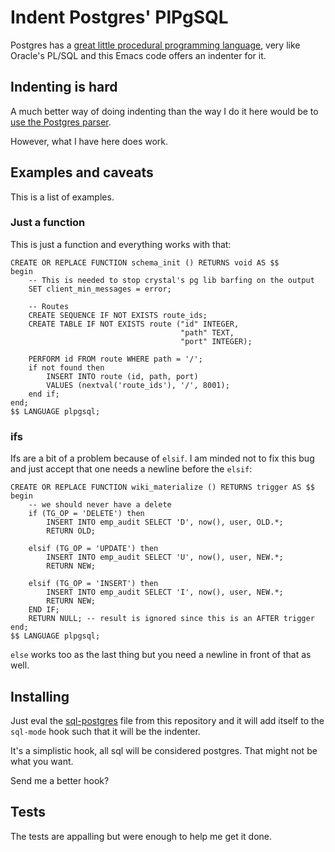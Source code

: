 # Indent Postgres' PlPgSQL

Postgres has a [great little procedural programming
language](https://www.postgresql.org/docs/9.6/static/plpgsql.html),
very like Oracle's PL/SQL and this Emacs code offers an indenter for
it.

## Indenting is hard

A much better way of doing indenting than the way I do it here would
be to [use the Postgres
parser](https://wiki.postgresql.org/wiki/Query_Parsing).

However, what I have here does work.

## Examples and caveats

This is a list of examples.

### Just a function

This is just a function and everything works with that:

```plpgsql
CREATE OR REPLACE FUNCTION schema_init () RETURNS void AS $$
begin
    -- This is needed to stop crystal's pg lib barfing on the output
    SET client_min_messages = error;
    
    -- Routes
    CREATE SEQUENCE IF NOT EXISTS route_ids;
    CREATE TABLE IF NOT EXISTS route ("id" INTEGER,
                                      "path" TEXT,
                                      "port" INTEGER);

    PERFORM id FROM route WHERE path = '/';
    if not found then
        INSERT INTO route (id, path, port)
        VALUES (nextval('route_ids'), '/', 8001);
    end if;
end;
$$ LANGUAGE plpgsql;
```

### ifs

Ifs are a bit of a problem because of `elsif`. I am minded not to fix
this bug and just accept that one needs a newline before the `elsif`:

```plpgsql
CREATE OR REPLACE FUNCTION wiki_materialize () RETURNS trigger AS $$
begin
    -- we should never have a delete
    if (TG_OP = 'DELETE') then
        INSERT INTO emp_audit SELECT 'D', now(), user, OLD.*;
        RETURN OLD;

    elsif (TG_OP = 'UPDATE') then
        INSERT INTO emp_audit SELECT 'U', now(), user, NEW.*;
        RETURN NEW;

    elsif (TG_OP = 'INSERT') then
        INSERT INTO emp_audit SELECT 'I', now(), user, NEW.*;
        RETURN NEW;
    END IF;
    RETURN NULL; -- result is ignored since this is an AFTER trigger
end;
$$ LANGUAGE plpgsql;
```

`else` works too as the last thing but you need a newline in front of
that as well.

## Installing

Just eval the [sql-postgres](sql-postgres.el) file from this
repository and it will add itself to the `sql-mode` hook such that it
will be the indenter.

It's a simplistic hook, all sql will be considered postgres. That
might not be what you want.

Send me a better hook?


## Tests

The tests are appalling but were enough to help me get it done.
